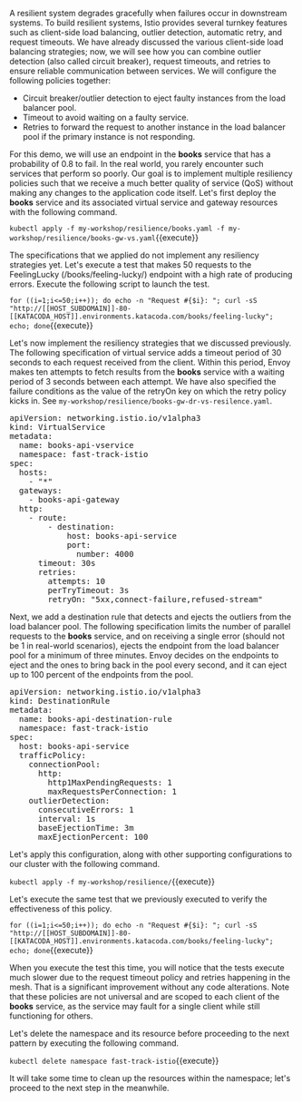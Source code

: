 A resilient system degrades gracefully when failures occur in downstream systems. To build resilient systems, Istio provides several turnkey features such as client-side load balancing, outlier detection, automatic retry, and request timeouts. We have already discussed the various client-side load balancing strategies; now, we will see how you can combine outlier detection (also called circuit breaker), request timeouts, and retries to ensure reliable communication between services. We will configure the following policies together:

- Circuit breaker/outlier detection to eject faulty instances from the load balancer pool.
- Timeout to avoid waiting on a faulty service.
- Retries to forward the request to another instance in the load balancer pool if the primary instance is not responding.

For this demo, we will use an endpoint in the **books** service that has a probability of 0.8 to fail. In the real world, you rarely encounter such services that perform so poorly. Our goal is to implement multiple resiliency policies such that we receive a much better quality of service (QoS) without making any changes to the application code itself. Let's first deploy the **books** service and its associated virtual service and gateway resources with the following command.

`kubectl apply -f my-workshop/resilience/books.yaml -f my-workshop/resilience/books-gw-vs.yaml`{{execute}}

The specifications that we applied do not implement any resiliency strategies yet. Let's execute a test that makes 50 requests to the FeelingLucky (/books/feeling-lucky/) endpoint with a high rate of producing errors. Execute the following script to launch the test.

`for ((i=1;i<=50;i++)); do echo -n "Request #{$i}: "; curl -sS "http://[[HOST_SUBDOMAIN]]-80-[[KATACODA_HOST]].environments.katacoda.com/books/feeling-lucky"; echo; done`{{execute}}

Let's now implement the resiliency strategies that we discussed previously. The following specification of virtual service adds a timeout period of 30 seconds to each request received from the client. Within this period, Envoy makes ten attempts to fetch results from the **books** service with a waiting period of 3 seconds between each attempt. We have also specified the failure conditions as the value of the retryOn key on which the retry policy kicks in. See `my-workshop/resilience/books-gw-dr-vs-resilence.yaml`.

<pre>
apiVersion: networking.istio.io/v1alpha3
kind: VirtualService
metadata:
  name: books-api-vservice
  namespace: fast-track-istio
spec:
  hosts:
    - "*"
  gateways:
    - books-api-gateway
  http:
    - route:
        - destination:
            host: books-api-service
            port:
              number: 4000
      timeout: 30s
      retries:
        attempts: 10
        perTryTimeout: 3s
        retryOn: "5xx,connect-failure,refused-stream"
</pre>

Next, we add a destination rule that detects and ejects the outliers from the load balancer pool. The following specification limits the number of parallel requests to the **books** service, and on receiving a single error (should not be 1 in real-world scenarios), ejects the endpoint from the load balancer pool for a minimum of three minutes. Envoy decides on the endpoints to eject and the ones to bring back in the pool every second, and it can eject up to 100 percent of the endpoints from the pool.

<pre>
apiVersion: networking.istio.io/v1alpha3
kind: DestinationRule
metadata:
  name: books-api-destination-rule
  namespace: fast-track-istio
spec:
  host: books-api-service
  trafficPolicy:
    connectionPool:
      http:
        http1MaxPendingRequests: 1
        maxRequestsPerConnection: 1
    outlierDetection:
      consecutiveErrors: 1
      interval: 1s
      baseEjectionTime: 3m
      maxEjectionPercent: 100
</pre>

Let's apply this configuration, along with other supporting configurations to our cluster with the following command.

`kubectl apply -f my-workshop/resilience/`{{execute}}

Let's execute the same test that we previously executed to verify the effectiveness of this policy.

`for ((i=1;i<=50;i++)); do echo -n "Request #{$i}: "; curl -sS "http://[[HOST_SUBDOMAIN]]-80-[[KATACODA_HOST]].environments.katacoda.com/books/feeling-lucky"; echo; done`{{execute}}

When you execute the test this time, you will notice that the tests execute much slower due to the request timeout policy and retries happening in the mesh. That is a significant improvement without any code alterations. Note that these policies are not universal and are scoped to each client of the **books** service, as the service may fault for a single client while still functioning for others.

Let's delete the namespace and its resource before proceeding to the next pattern by executing the following command.

`kubectl delete namespace fast-track-istio`{{execute}}

It will take some time to clean up the resources within the namespace; let's proceed to the next step in the meanwhile.
